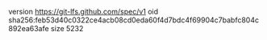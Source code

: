 version https://git-lfs.github.com/spec/v1
oid sha256:feb53d40c0322ce4acb08cd0eda60f4d7bdc4f69904c7babfc804c892ea63afe
size 5232

